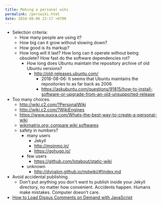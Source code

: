 ```yaml
---
title: Making a personal wiki
permalink: /perswiki.html
date: 2018-08-06 22:17 +0700
---
```


- Selection criteria:
    - How many people are using it?
    - How big can it grow without slowing down?
    - How good is its markup?
    - How long will it last?
    How long can it operate without being obsolete?
    How fast do the software dependencies rot?
        - How long does Ubuntu maintain the repository archive of old Ubuntu versions?
            - http://old-releases.ubuntu.com/
                - 2018-08-06: It seems that Ubuntu maintains the repositories to as far back as 2006.
                - https://askubuntu.com/questions/91815/how-to-install-software-or-upgrade-from-an-old-unsupported-release
- Too many choices.
    - http://wiki.c2.com/?PersonalWiki
    - http://wiki.c2.com/?WikiEngines
    - https://www.quora.com/Whats-the-best-way-to-create-a-personal-wiki
    - [wikimatrix.org: compare wiki softwares](https://www.wikimatrix.org/)
    - safety in numbers?
        - many users
            - Jekyll
            - http://moinmo.in/
            - https://gohugo.io/
        - few users
            - https://github.com/lotabout/static-wiki
        - unknown
            - http://dynalon.github.io/mdwiki/#!index.md
- Avoid accidental publishing.
    - Don't put anything you don't want to publish inside your Jekyll directory, no matter how convenient.
    Accidents happen.
    Humans make mistakes.
    Computer doesn't care.
- [How to Load Disqus Comments on Demand with JavaScript](https://www.labnol.org/internet/load-disqus-comments-on-click/28653/)
